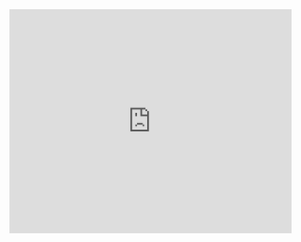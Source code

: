 <iframe src="https://pomofocus.io/" style="height: 400px; width: 100%;" width="100%" height="100%" frameBorder="0"></iframe>
